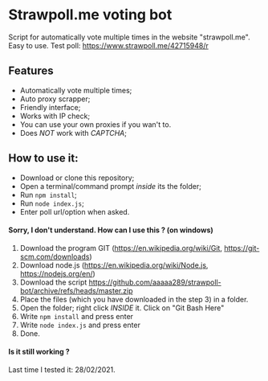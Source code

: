 # Strawpoll.me voting bot
Script for automatically vote multiple times in the website "strawpoll.me". Easy to use. 
Test poll: https://www.strawpoll.me/42715948/r


## Features
- Automatically vote multiple times;
- Auto proxy scrapper;
- Friendly interface;
- Works with IP check;
- You can use your own proxies if you wan't to.
- Does *NOT* work with _CAPTCHA_;


## How to use it:
- Download or clone this repository;
- Open a terminal/command prompt *inside* its the folder;
- Run ```npm install```;
- Run ```node index.js```;
- Enter poll url/option when asked.

#### Sorry, I don't understand. How can I use this ? (on windows)

1. Download the program GIT  (https://en.wikipedia.org/wiki/Git, https://git-scm.com/downloads)
2. Download node.js  (https://en.wikipedia.org/wiki/Node.js, https://nodejs.org/en/)
3. Download the script https://github.com/aaaaa289/strawpoll-bot/archive/refs/heads/master.zip
4. Place the files (which you have downloaded in the step 3) in a folder.
5. Open the folder; right click _INSIDE_ it. Click on "Git Bash Here"
6. Write ```npm install``` and press enter
7. Write ```node index.js``` and press enter
8. Done.

#### Is it still working ?
Last time I tested it: 28/02/2021.
